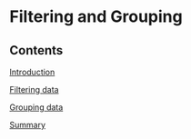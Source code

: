 <!-- Copyright (C)  Google, Runestone Interactive LLC
  This work is licensed under the Creative Commons Attribution-ShareAlike 4.0
  International License. To view a copy of this license, visit
  http://creativecommons.org/licenses/by-sa/4.0/. -->

Filtering and Grouping
======================

Contents
--------

[Introduction](introduction.md)

[Filtering data](filtering_data.md)

[Grouping data](grouping_data.md)

[Summary](summary.md)